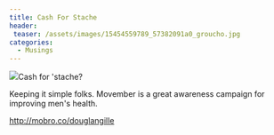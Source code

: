 ```yaml
---
title: Cash For Stache
header:
 teaser: /assets/images/15454559789_57382091a0_groucho.jpg
categories:
  - Musings
---
```

<img src="https://douglangille.github.io/assets/images/15454559789_57382091a0_groucho.jpg">Cash for 'stache?

Keeping it simple folks. Movember is a great awareness campaign for improving men's health.

<a href="http://mobro.co/douglangille">http://mobro.co/douglangille</a>

<span class="embed-youtube" style="text-align:center; display: block;"></span>

 
